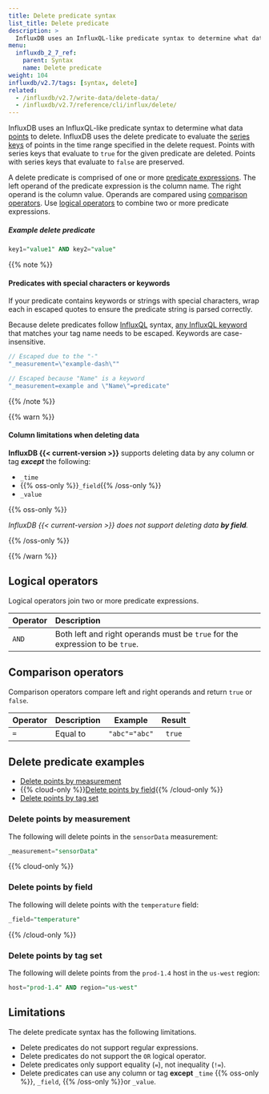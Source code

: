 ```yaml
---
title: Delete predicate syntax
list_title: Delete predicate
description: >
  InfluxDB uses an InfluxQL-like predicate syntax to determine what data points to delete.
menu:
  influxdb_2_7_ref:
    parent: Syntax
    name: Delete predicate
weight: 104
influxdb/v2.7/tags: [syntax, delete]
related:
  - /influxdb/v2.7/write-data/delete-data/
  - /influxdb/v2.7/reference/cli/influx/delete/
---
```


InfluxDB uses an InfluxQL-like predicate syntax to determine what data
[points](/influxdb/v2.7/reference/glossary/#point) to delete.
InfluxDB uses the delete predicate to evaluate the [series keys](/influxdb/v2.7/reference/glossary/#series-key)
of points in the time range specified in the delete request.
Points with series keys that evaluate to `true` for the given predicate are deleted.
Points with series keys that evaluate to `false` are preserved.

A delete predicate is comprised of one or more [predicate expressions](/influxdb/v2.7/reference/glossary/#predicate-expression).
The left operand of the predicate expression is the column name.
The right operand is the column value.
Operands are compared using [comparison operators](#comparison-operators).
Use [logical operators](#logical-operators) to combine two or more predicate expressions.

##### Example delete predicate
```sql
key1="value1" AND key2="value"
```

{{% note %}}
#### Predicates with special characters or keywords
If your predicate contains keywords or strings with special characters, wrap each in escaped
quotes to ensure the predicate string is parsed correctly.

Because delete predicates follow [InfluxQL](/influxdb/v2.7/reference/syntax/influxql) syntax, [any InfluxQL keyword](/influxdb/v2.7/reference/syntax/influxql/spec/#keywords)
that matches your tag name needs to be escaped. Keywords are case-insensitive.

```js
// Escaped due to the "-"
"_measurement=\"example-dash\""

// Escaped because "Name" is a keyword
"_measurement=example and \"Name\"=predicate"
```
{{% /note %}}

{{% warn %}}
#### Column limitations when deleting data
**InfluxDB {{< current-version >}}** supports deleting data by any column or tag
_**except**_ the following:

- `_time`
- {{% oss-only %}}`_field`{{% /oss-only %}}
- `_value`

{{% oss-only %}}

_InfluxDB {{< current-version >}} does not support deleting data **by field**._

{{% /oss-only %}}

{{% /warn %}}

## Logical operators
Logical operators join two or more predicate expressions.

| Operator | Description                                                                  |
|:-------- |:-----------                                                                  |
| `AND`    | Both left and right operands must be `true` for the expression to be `true`. |

## Comparison operators
Comparison operators compare left and right operands and return `true` or `false`.

| Operator | Description  | Example        | Result |
|:-------- |:-----------  |:-------:       |:------:|
| `=`      | Equal to     | `"abc"="abc"`  | `true` |

## Delete predicate examples

- [Delete points by measurement](#delete-points-by-measurement)
- {{% cloud-only %}}[Delete points by field](#delete-points-by-field){{% /cloud-only %}}
- [Delete points by tag set](#delete-points-by-tag-set)

### Delete points by measurement
The following will delete points in the `sensorData` measurement:

```sql
_measurement="sensorData"
```

{{% cloud-only %}}

### Delete points by field
The following will delete points with the `temperature` field:

```sql
_field="temperature"
```

{{% /cloud-only %}}

### Delete points by tag set
The following will delete points from the `prod-1.4` host in the `us-west` region:

```sql
host="prod-1.4" AND region="us-west"
```

## Limitations
The delete predicate syntax has the following limitations.

- Delete predicates do not support regular expressions.
- Delete predicates do not support the `OR` logical operator.
- Delete predicates only support equality (`=`), not inequality (`!=`).
- Delete predicates can use any column or tag **except** `_time`
  {{% oss-only %}}, `_field`, {{% /oss-only %}}or `_value`.

